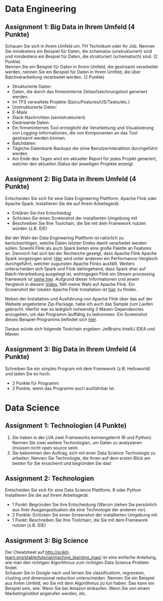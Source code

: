# Data Engineering

## Assignment 1: Big Data in Ihrem Umfeld (4 Punkte)
Schauen Sie sich in Ihrem Umfeld um. FH Technikum oder Ihr Job. Nennen Sie mindestens ein Beispiel für Daten, die schemalos (unstrukturiert) sind und mindestens ein Bespiel für Daten, die strukturiert (schematisch) sind. (2 Punkte)  
Nennen Sie ein Beispiel für Daten in Ihrem Umfeld, die gestreamt verarbeitet werden, nennen Sie ein Beispiel für Daten in Ihrem Umfeld, die über Batchverarbeitung verarbeitet werden. (2 Punkte)

* Strukturierte Daten:
 * Daten, die durch das firmeninterne Zeitaufzeichnungstool generiert werden.
 * Im TFS verwaltete Projekte (Epics/Features/US/Tasks/etc.)
* Unstrukturierte Daten:
 * E-Mails
 * Slack-Nachrichten (semistrukturiert)
* Gestreamte Daten:
 * Ein firmeninternes Tool ermöglicht die Verarbeitung und Visualisierung von Logging-Informationen, die von Komponenten an das Tool gestreamt werden können.
* Batchdaten:
 * Tägliche Datenbank-Backups die ohne Benutzerinteraktion durchgeführt werden
 * Am Ende des Tages wird ein aktueller Report für jedes Projekt generiert, welcher den aktuellen Status der jeweiligen Projekte anzeigt.
  
## Assignment 2: Big Data in Ihrem Umfeld (4 Punkte)
Entscheiden Sie sich für eine Data Engineering Plattform. Apache Flink oder Apache Spark. Installieren Sie die auf Ihrem Arbeitsgerät.
* Erklären Sie ihre Entscheidug
* Schicken Sie einen Screenshot der installierten Umgebung mit  
* Beschreiben Sie Ihre Toolchain, die Sie mit dem Framework nutzen würden (z.B. IDE)  

Bei der Wahl der Data Engineering Plattform ist natürlich zu berücksichtigen, welche Daten letzten Endes damit verarbeitet werden sollen. Sowohl Flink als auch Spark bieten eine große Palette an Features an. Dennoch hat sich bei der Recherche gezeigt, dass Apache Flink Apache Spark vorgezogen wird. [Hier](http://www.kdnuggets.com/2015/11/fast-big-data-apache-flink-spark-streaming.html) wird unter anderem ein Performance-Vergleich durchgeführt, welcher zugunsten Apache Flinks ausfällt. Weiters unterscheiden sich Spark und Flink dahingehend, dass Spark eher auf Batch-Verarbeitung ausgelegt ist, wohingegen Flink ein Stream processing framework ist [siehe hier](http://stackoverflow.com/questions/28082581/what-is-the-difference-between-apache-spark-and-apache-flink). Aufgrund dieser Informationen und jenem Vergleich in diesem [Video](https://www.youtube.com/watch?v=OHAv6o2fCi8), fällt meine Wahl auf Apache Flink. Ein Screenshot der lokalen Apache Flink Installation ist [hier](https://github.com/buffaloluk7/bld/blob/master/Apache_Flink.png) zu finden.  
  
Neben der Installation und Ausführung von Apache Flink über das auf der Website angebotene Zip-Package, habe ich auch das Sample zum Laufen gebracht. Hierfür war es lediglich notwendig 3 Maven-Dependencies anzugeben, um das Programm lauffähig zu bekommen. Ein Screenshot dieses Beispiel-Programms befindet sich [hier](https://github.com/buffaloluk7/bld/blob/master/Apache_Flink_Sample.png).  
  
Daraus würde sich folgende Toolchain ergeben: JetBrains IntelliJ IDEA und Maven.

## Assignment 3: Big Data in Ihrem Umfeld (4 Punkte)
Schreiben Sie ein simples Program mit dem Framework (z.B. Helloworld) und laden Sie es hoch.
* 2 Punkte für Programm
* 2 Punkte, wenn das Programm auch ausführbar ist.
  
# Data Science
## Assignment 1: Technologien (4 Punkte)
1. Sie haben in der LVA zwei Frameworks kennengelernt (R und Python). Nennen Sie zwei weitere Technologien, um Daten zu analysieren (müssen nicht open source sein)
2. Sie bekommen den Auftrag, sich mit einer Data Science Technologie zu arbeiten. Nennen Sie Technologie, die ihnen auf dem ersten Blick am besten für Sie ersscheint und begründen Sie das!

## Assignment 2: Technologien
Entscheiden Sie sich für eine Data Science Plattform. R oder Python Installieren Sie die auf Ihrem Arbeitsgerät.
* 1 Punkt: Begründen Sie ihre Entscheidung (Warum ziehen Sie persönlich aus ihrer Ausgangssituation die eine Technologie der anderen vor).
* 2 Punkte: Schicken Sie einen Screenshot der installierten Umgebung mit
* 1 Punkt: Beschreiben Sie Ihre Toolchain, die Sie mit dem Framework nutzen (z.B. IDE)

## Assignment 3: Big Science
Der Cheatsheet auf http://scikit-learn.org/stable/tutorial/machine_learning_map/ ist eine einfache Anleitung, wie man den richtigen Algorithmus zum richtigen Data Science Problem findet.  
Schauen Sie in Google nach und lernen Sie classificatiom, regression, clusting und dimensional reduction unterscheiden. 
Nennen Sie ein Beispiel aus ihrem Umfeld, wo Sie mit dem Algorithmus zu tun haben. Das kann ein Beispiel sein, wie: Wenn Sie bei Amazon einkaufen. Wenn Sie von einem Marketinginstitut angerufen werden, etc.  

